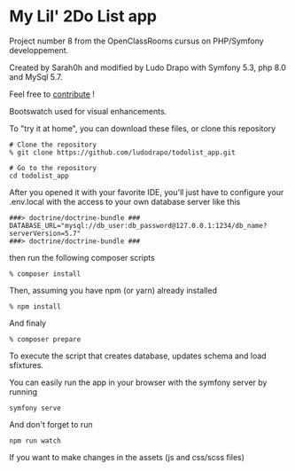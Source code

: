 
# My Lil' 2Do List app

Project number 8 from the OpenClassRooms cursus on PHP/Symfony developpement.

Created by Sarah0h and modified by Ludo Drapo with Symfony 5.3, php 8.0 and MySql 5.7.

Feel free to [contribute](CONTRIBUTING.md) !

Bootswatch used for visual enhancements.

To "try it at home", you can download these files, or clone this repository

```
# Clone the repository
% git clone https://github.com/ludodrapo/todolist_app.git

# Go to the repository
cd todolist_app
```

After you opened it with your favorite IDE, you'll just have to configure your .env.local with the access to your own database server like this
```
###> doctrine/doctrine-bundle ###
DATABASE_URL="mysql://db_user:db_password@127.0.0.1:1234/db_name?serverVersion=5.7"
###> doctrine/doctrine-bundle ###
```
then run the following composer scripts
```
% composer install
```
Then, assuming you have npm (or yarn) already installed
```
% npm install
```
And finaly
```
% composer prepare
```
To execute the script that creates database, updates schema and load sfixtures.

You can easily run the app in your browser with the symfony server by running
```
symfony serve
```
And don't forget to run
```
npm run watch
```
If you want to make changes in the assets (js and css/scss files)

